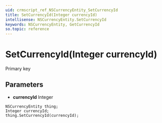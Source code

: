 ```yaml
---
uid: crmscript_ref_NSCurrencyEntity_SetCurrencyId
title: SetCurrencyId(Integer currencyId)
intellisense: NSCurrencyEntity.SetCurrencyId
keywords: NSCurrencyEntity, GetCurrencyId
so.topic: reference
---
```


# SetCurrencyId(Integer currencyId)

Primary key

## Parameters

* **currencyId** Integer

```crmscript
NSCurrencyEntity thing;
Integer currencyId;
thing.SetCurrencyId(currencyId);
```

